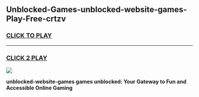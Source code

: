 
## Unblocked-Games-unblocked-website-games-Play-Free-crtzv
<h3>
<a href="https://premium76.site?title=unblocked-website-games&ref=10A">CLICK TO PLAY</a></h3>
<hr>

<h3>
<a href="https://premium76.site?title=unblocked-website-games&ref=10A">CLICK 2 PLAY</a>
  
</h3>

<a href="https://premium76.site?title=unblocked-website-games&ref=10A"><img src="https://clearcache.store/games.png"></a>


**unblocked-website-games games unblocked: Your Gateway to Fun and Accessible Online Gaming**
